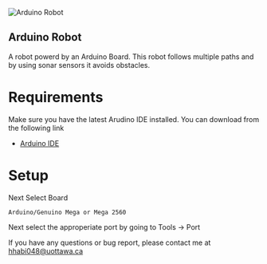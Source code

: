 ![Arduino Robot](http://i.imgur.com/byaXcFG.jpg)

## Arduino Robot

A robot powerd by an Arduino Board. This robot follows multiple paths and by using sonar sensors it avoids obstacles.

# Requirements
Make sure you have the latest Arudino IDE installed. You can download from the following link

* [Arduino IDE](https://www.arduino.cc/en/Main/Software)

# Setup
Next Select Board
```
Arduino/Genuino Mega or Mega 2560
```

Next select the approperiate port by going to Tools -> Port


If you have any questions or bug report, please contact me at hhabi048@uottawa.ca
